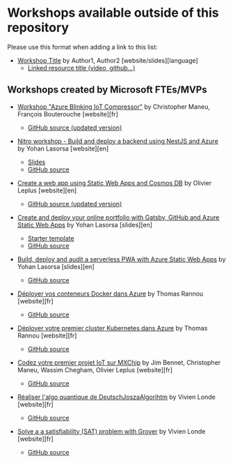 # Workshops available outside of this repository

Please use this format when adding a link to this list:

- [Workshop Title](http://link.com) by Author1, Author2 [website/slides][language]
  * [Linked resource title (video, github...)](http://link.com)

## Workshops created by Microsoft FTEs/MVPs

- [Workshop "Azure Blinking IoT Compressor"](https://iot-workshop.maneu.fr/#/) by Christopher Maneu, François Bouterouche [website][fr]
  * [GitHub source (updated version)](https://github.com/sinedied/iot-workshop)

- [Nitro workshop - Build and deploy a backend using NestJS and Azure](https://nitro-stack.github.io/nitro-workshop/) by Yohan Lasorsa [website][en]
  * [Slides](https://aka.ms/nitro-ws-slides)
  * [GitHub source](https://github.com/nitro-stack/nitro-workshop)

- [Create a web app using Static Web Apps and Cosmos DB](https://workshops.devcongalaxy.io/#/workshops/swa?repo=sinedied%2Fmy-workshops%2Fmaster%2Fstatic-web-apps&step=1&WT.mc_id=javascript-0000-yolasors&ocid=AID123456789) by Olivier Leplus [website][en]
  * [GitHub source (updated version)](https://github.com/sinedied/my-workshops/tree/master/static-web-apps)

- [Create and deploy your online portfolio with Gatsby, GitHub and Azure Static Web Apps](https://aka.ms/swa-portfolio) by Yohan Lasorsa [slides][en]
  * [Starter template](https://github.com/sinedied/gatsby-portfolio)
  * [GitHub source](https://github.com/sinedied/swa-portfolio-workshop)

- [Build, deploy and audit a serverless
PWA with Azure Static Web Apps](https://aka.ms/spwa) by Yohan Lasorsa [slides][en]
  * [GitHub source](https://github.com/sinedied/workshops/tree/main/pwa)

- [Déployer vos conteneurs Docker dans Azure](http://workshops.devcongalaxy.io/#/workshops/docker-azure?repo=thomasrannou%2Fcontainer-workshop%2Fmain&step=1&WT.mc_id=AZ-MVP-5004246&ocid=AID3030268) by Thomas Rannou [website][fr]
  * [GitHub source](https://github.com/thomasrannou/container-workshop/main)

- [Déployer votre premier cluster Kubernetes dans Azure](http://workshops.devcongalaxy.io/#/workshops/aks?repo=thomasrannou%2Faks-workshop%2Fmain%2F&step=1&WT.mc_id=AZ-MVP-5004246&ocid=AID3030268) by Thomas Rannou [website][fr]
  * [GitHub source](https://github.com/thomasrannou/aks-workshop/main/)

- [Codez votre premier projet IoT sur MXChip](http://workshops.devcongalaxy.io/#/workshops/mxchip-azure?repo=tagazok%2Fmy-workshops%2Fmaster%2Fmxchip-azure&step=1&WT.mc_id=javascript-0000-yolasors&ocid=AID1234) by Jim Bennet, Christopher Maneu, Wassim Chegham, Olivier Leplus [website][fr]
  * [GitHub source](https://github.com/tagazok/my-workshops/tree/master/mxchip-azure)

- [Réaliser l'algo quantique de DeutschJoszaAlgorihtm](http://workshops.devcongalaxy.io/#/workshops/deutsch-jozsa?repo=vivienlonde%2Fmy-workshops%2Fmaster%2Fdeutsch-jozsa) by Vivien Londe [website][fr]
  * [GitHub source](https://github.com/vivienlonde/my-workshops/tree/master/deutsch-jozsa)

- [Solve a a satisfiability (SAT) problem with Grover]() by Vivien Londe [website][fr]
  * [GitHub source](https://github.com/vivienlonde/my-workshops/tree/master/grover)
